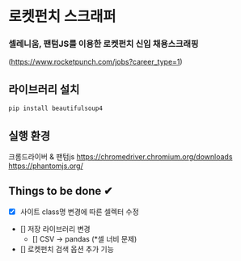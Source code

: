 # 로켓펀치 스크래퍼

### 셀레니움, 팬텀JS를 이용한 로켓펀치 신입 채용스크래핑

(https://www.rocketpunch.com/jobs?career_type=1)

## 라이브러리 설치

```sh
pip install beautifulsoup4
```

## 실행 환경

크롬드라이버 & 팬텀js
https://chromedriver.chromium.org/downloads
https://phantomjs.org/

## Things to be done ✔

- [x] 사이트 class명 변경에 따른 셀렉터 수정
- [] 저장 라이브러리 변경
  - [] CSV -> pandas (\*셀 너비 문제)
- [] 로켓펀치 검색 옵션 추가 기능
